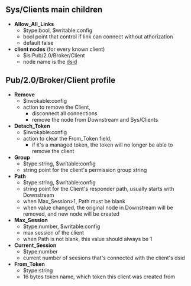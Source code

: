 ## Sys/Clients main children

* **Allow_All_Links**
  * $type:bool, $writable:config
  * bool point that control if link can connect without athorization
  * default false
* **client nodes** (for every known client)
  * $is:Pub/2.0/Broker/Client
  * node name is the [dsid](../../common/dsid.md)
  

## Pub/2.0/Broker/Client profile

* **Remove**
  * $invokable:config
  * action to remove the Client, 
    * disconnect all connections
    * remove the node from Downstream and Sys/Clients
* **Detach_Token**
  * $invokable:config
  * action to clear the From_Token field, 
    * if it's a managed token, the token will no longer be able to remove the client
* **Group** 
  * $type:string, $writable:config
  * string point for the client's permission group string
* **Path**
  * $type:string, $writable:config
  * string point for the Client's responder path, usually starts with Downstream
  * when Max_Session>1, Path must be blank
  * when value changed, the original node in Downstream will be removed, and new node will be created
* **Max_Session**
  * $type:number, $writable:config
  * max session of the client
  * when Path is not blank, this value should always be 1
* **Current_Session**
  * $type:number
  * current number of seesions that's connected with the client's dsid
* **From_Token**
  * $type:string
  * 16 bytes token name, which token this client was created from

